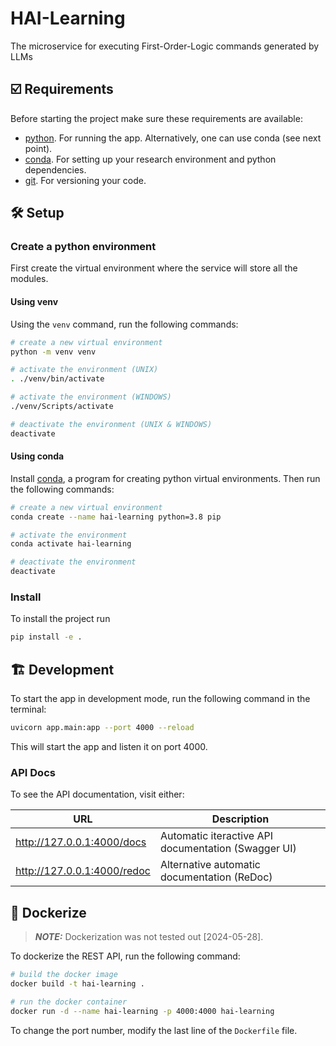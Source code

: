 # HAI-Learning
The microservice for executing First-Order-Logic commands generated by LLMs

## ☑️ Requirements

Before starting the project make sure these requirements are available:

- [python]. For running the app. Alternatively, one can use conda (see next point).
- [conda]. For setting up your research environment and python dependencies.
- [git]. For versioning your code.

## 🛠️ Setup

### Create a python environment

First create the virtual environment where the service will store all the modules.

#### Using venv

Using the `venv` command, run the following commands:

```bash
# create a new virtual environment
python -m venv venv

# activate the environment (UNIX)
. ./venv/bin/activate

# activate the environment (WINDOWS)
./venv/Scripts/activate

# deactivate the environment (UNIX & WINDOWS)
deactivate
```

#### Using conda

Install [conda], a program for creating python virtual environments. Then run the following commands:

```bash
# create a new virtual environment
conda create --name hai-learning python=3.8 pip

# activate the environment
conda activate hai-learning

# deactivate the environment
deactivate
```

### Install

To install the project run

```bash
pip install -e .
```

## 🏗️ Development

To start the app in development mode, run the following command in the terminal:

```bash
uvicorn app.main:app --port 4000 --reload
```

This will start the app and listen it on port 4000.

### API Docs

To see the API documentation, visit either:

| URL                         | Description                                         |
| --------------------------- | --------------------------------------------------- |
| http://127.0.0.1:4000/docs  | Automatic iteractive API documentation (Swagger UI) |
| http://127.0.0.1:4000/redoc | Alternative automatic documentation (ReDoc)         |

## 🐳 Dockerize

> **_NOTE:_**  Dockerization was not tested out [2024-05-28].

To dockerize the REST API, run the following command:

```bash
# build the docker image
docker build -t hai-learning .

# run the docker container
docker run -d --name hai-learning -p 4000:4000 hai-learning
```

To change the port number, modify the last line of the `Dockerfile` file.


[python]: https://www.python.org/
[conda]: https://www.anaconda.com/
[git]: https://git-scm.com/


